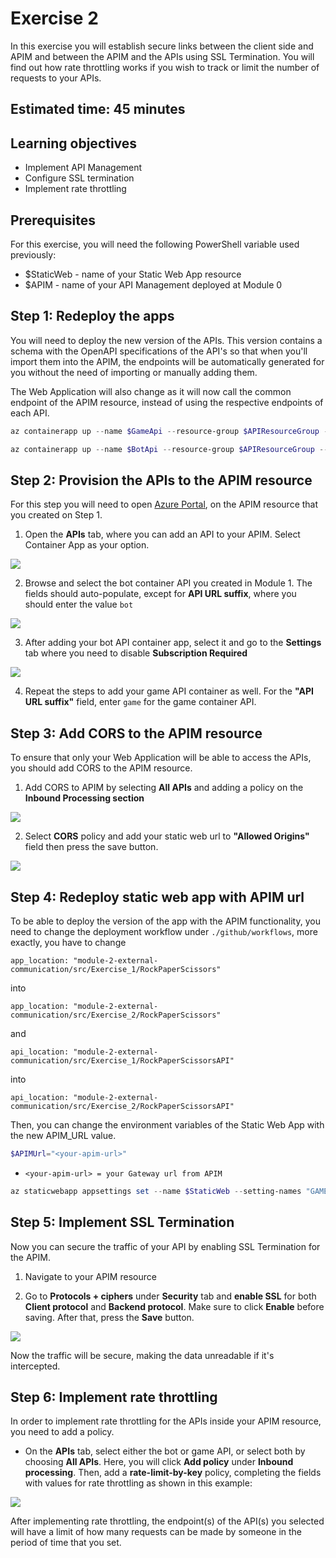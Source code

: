 # Exercise 2
In this exercise you will establish secure links between the client side and APIM and between the APIM and the APIs using SSL Termination. You will find out how rate throttling works if you wish to track or limit the number of requests to your APIs. 

## Estimated time: 45 minutes

## Learning objectives
   - Implement API Management
   - Configure SSL termination  
   - Implement rate throttling
## Prerequisites
For this exercise, you will need the following PowerShell variable used previously:
- $StaticWeb - name of your Static Web App resource
- $APIM - name of your API Management deployed at Module 0

## Step 1: Redeploy the apps
You will need to deploy the new version of the APIs. This version contains a schema with the OpenAPI specifications of the API's so that when you'll import them into the APIM, the endpoints will be automatically generated for you without the need of importing or manually adding them.

The Web Application will also change as it will now call the common endpoint of the APIM resource, instead of using the respective endpoints of each API.

```powershell
az containerapp up --name $GameApi --resource-group $APIResourceGroup --image casianbara/gameapi-rockpaperscissors:module2-ex2 --env-vars GAME_API_SIGNALR=$SignalREndpoint GAME_API_BOTAPI=$BotContainerUrl GAME_API_HOST=$GameContainerUrl GAME_API_SMTPSERVER=$SMTP GAME_API_SMTP_SENDER=$Sender
```
```powershell
az containerapp up --name $BotApi --resource-group $APIResourceGroup --image casianbara/botapi-rockpaperscissors:module2-ex2 --env-vars BOT_API_SESSION_URL=$GameContainerUrl
```

## Step 2: Provision the APIs to the APIM resource
For this step you will need to open [Azure Portal](https://portal.azure.com/), on the APIM resource that you created on Step 1. 
 1. Open the **APIs** tab, where you can add an API to your APIM. Select Container App as your option.

![](../module-2-external-communication/images/image1.png)

 2. Browse and select the bot container API you created in Module 1. The fields should auto-populate, except for **API URL suffix**, where you should enter the value `bot`

![](../module-2-external-communication/images/image2.png)

 3. After adding your bot API container app, select it and go to the **Settings** tab where you need to disable **Subscription Required**

![](../module-2-external-communication/images/image3.png)

 4. Repeat the steps to add your game API container as well. For the **"API URL suffix"** field, enter `game` for the game container API.
## Step 3: Add CORS to the APIM resource
To ensure that only your Web Application will be able to access the APIs, you should add CORS to the APIM resource.

 1. Add CORS to APIM by selecting **All APIs** and adding a policy on the **Inbound Processing section**

![](../module-2-external-communication/images/image4.png)

 2. Select **CORS** policy and add your static web url to **"Allowed Origins"** field then press the save button.

![](../module-2-external-communication/images/image5.png)

## Step 4: Redeploy static web app with APIM url
To be able to deploy the version of the app with the APIM functionality, you need to change the deployment workflow under `./github/workflows`, more exactly, you have to change

`app_location: "module-2-external-communication/src/Exercise_1/RockPaperScissors"`

into 

`app_location: "module-2-external-communication/src/Exercise_2/RockPaperScissors"`

and 

`api_location: "module-2-external-communication/src/Exercise_1/RockPaperScissorsAPI"`

into

`api_location: "module-2-external-communication/src/Exercise_2/RockPaperScissorsAPI"`

Then, you can change the environment variables of the Static Web App with the new APIM_URL value.

```powershell
$APIMUrl="<your-apim-url>"
```

- `<your-apim-url> = your Gateway url from APIM`

```powershell
az staticwebapp appsettings set --name $StaticWeb --setting-names "GAMEAPI_URL=$GameContainerUrl" "APIM_URL=$APIMUrl"
```

## Step 5: Implement SSL Termination 
Now you can secure the traffic of your API by enabling SSL Termination for the APIM.
1. Navigate to your APIM resource

2. Go to **Protocols + ciphers** under **Security** tab and **enable SSL** for both **Client protocol** and **Backend protocol**. Make sure to click **Enable** before saving. After that, press the **Save** button.

![](../module-2-external-communication/images/image6.png)

Now the traffic will be secure, making the data unreadable if it's intercepted.

## Step 6: Implement rate throttling

In order to implement rate throttling for the APIs inside your APIM resource, you need to add a policy.

- On the **APIs** tab, select either the bot or game API, or select both by choosing **All APIs**. Here, you will click **Add policy** under **Inbound processing**. Then, add a **rate-limit-by-key** policy, completing the fields with values for rate throttling as shown in this example:

![](../module-2-external-communication/images/image7.png)

After implementing rate throttling, the endpoint(s) of the API(s) you selected will have a limit of how many requests can be made by someone in the period of time that you set.
